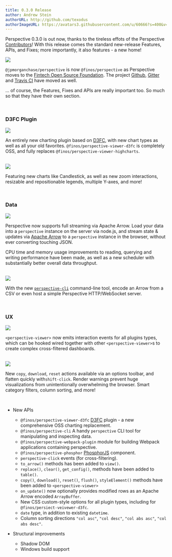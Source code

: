```yaml
---
title: 0.3.0 Release
author: Andrew Stein
authorURL: http://github.com/texodus
authorImageURL: https://avatars3.githubusercontent.com/u/60666?s=400&v=4
---
```


Perspective 0.3.0 is out now, thanks to the tireless effots of the Perspective
<a href="https://github.com/jpmorganchase/perspective/graphs/contributors" target="_blank">Contributors</a>!
With this release comes the standard new-release Features, APIs, and Fixes;
more importantly, it also features - a new home!

<!--truncate-->

<style>.post img {width:300px;float:left;padding-right:30px;padding-bottom:20px;display:inline-block}img:</style>

<img src="../../../../img/2019-06-10-v0.3.0-release/finos.png"></img>

`@jpmorganchase/perspective` is now `@finos/perspective` as Perspective moves to the
<a href="https://www.finos.org/" target="_blank">Fintech Open Source Foundation</a>. The project <a href="https://github.com/finos/perspective/" target="_blank">Github</a>,
[Gitter]() and <a href="https://travis-ci.org/finos/perspective/" target="_blank">Travis CI</a> have moved as well.

... of course, the Features, Fixes and APIs are really important too. So 
much so that they have their own section. 

<br style="clear:both;" />

### D3FC Plugin

<img src="../../../../img/2019-06-10-v0.3.0-release/d3fc.png"></img>

An entirely new charting plugin based on <a href="https://d3fc.io/" target="_blank">D3FC</a>, with new
chart types as well as all your old favorites.  `@finos/perspective-viewer-d3fc` is
completely OSS, and fully replaces `@finos/perspective-viewer-highcharts`.

<br style="clear:both;" />
<img src="../../../../img/2019-06-10-v0.3.0-release/d3fc2.png"></img>

Featuring new charts like Candlestick, as well as new zoom interactions, resizable
and repositionable legends, multiple Y-axes, and more!

<br style="clear:both;" />

### Data

<img src="../../../../img/2019-06-10-v0.3.0-release/performance2.png"></img>

Perspective now supports full streaming via Apache Arrow.  Load your data into
a `perspective` instance on the server via node.js, and stream state & updates via
[Apache Arrow]() to a `perspective` instance in the browser, without ever
converting touching JSON.

CPU time and memory usage improvements to reading, 
querying and writing performance have been made, as well
as a new scheduler with substantially better overall data throughput.

<br style="clear:both;" />
<img src="../../../../img/2019-06-10-v0.3.0-release/performance.png"></img>

With the new [`perspective-cli`]() command-line tool, encode an Arrow from a CSV
or even host a simple Perspective HTTP/WebSocket server.

<br style="clear:both;" />

### UX

<img src="../../../../img/2019-06-10-v0.3.0-release/linked.png"></img>

`<perspective-viewer>` now emits interaction events for all plugins types, which
can be hooked wired together with other `<perspective-viewer>`s to create
complex cross-filtered dashboards.

<br style="clear:both;" />
<img src="../../../../img/2019-06-10-v0.3.0-release/warning.png"></img>

New `copy`, `download`, `reset` actions available via an options toolbar, and 
flatten quickly with`shift-click`.  Render warnings prevent huge visualizations 
from unintentionally overwhelming the browser.  Smart category filters, column 
sorting, and more!

<br style="clear:both;" />

* New APIs
   * `@finos/perspective-viewer-d3fc`  [D3FC]() plugin - a new comprehensive OSS charting replacement.
   * `@finos/perspective-cli` A handy `perspective` CLI tool for manipulating and inspecting data.
   * `@finos/perspective-webpack-plugin` module for building Webpack applications containing perspective.
   * `@finos/perspective-phosphor`  [PhosphorJS]() component.
   * `perspective-click` events (for cross-filtering).
   * `to_arrow()` methods has been added to `view()`.
   * `replace()`, `clear()`, `get_config()`, methods have been added to `table()`.
   * `copy()`, `download()`, `reset()`, `flush()`, `styleElement()` methods have been added to `<perspective-viewer>`
   * `on_update()` now optionally provides modified rows as an Apache Arrow encoded `ArrayBuffer`.
   * New CSS custom-style options for all plugin types, including for `@finos/persiect-veivewer-d3fc`.
   * `date` type, in addition to existing `datetime`.
   * Column sorting directions `"col asc"`, `"col desc"`, `"col abs asc"`, `"col abs desc"`.

* Structural improvements
   * Shadow DOM
   * Windows build support